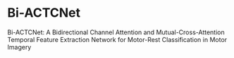 # Bi-ACTCNet
Bi-ACTCNet: A Bidirectional Channel Attention and Mutual-Cross-Attention Temporal Feature Extraction Network for Motor-Rest Classification in Motor Imagery
